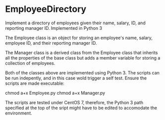 # EmployeeDirectory
Implement a directory of employees given their name, salary, ID, and reporting manager ID. Implemented in Python 3

The Employee class is an object for storing an employee's
name, salary, employee ID, and their reporting manager ID.

The Manager class is a derived class from the Employee class
that inherits all the properties of the base class but adds
a member variable for storing a collection of employees.

Both of the classes above are implemented using Python 3. The
scripts can be run indepently, and in this case wold trigger
a self test. Ensure the scripts are made executable:

chmod a+x Employee.py
chmod a+x Manager.py

The scripts are tested under CentOS 7, therefore, the Python 3
path specified at the top of the sript might have to be edited
to accomodate the environment.
